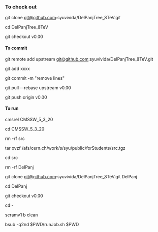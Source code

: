 ### To check out

git clone git@github.com:syuvivida/DelPanjTree_8TeV.git

cd DelPanjTree_8TeV

git checkout v0.00

#### To commit

git remote add upstream git@github.com:syuvivida/DelPanjTree_8TeV.git

git add xxxx

git commit -m "remove lines"

git pull --rebase upstream v0.00

git push origin v0.00


#### To run

cmsrel CMSSW_5_3_20

cd CMSSW_5_3_20

rm -rf src

tar xvzf /afs/cern.ch/work/s/syu/public/forStudents/src.tgz

cd src

rm -rf DelPanj

git clone git@github.com:syuvivida/DelPanjTree_8TeV.git DelPanj

cd DelPanj

git checkout v0.00

cd -

scramv1 b clean

bsub -q2nd $PWD/runJob.sh $PWD
